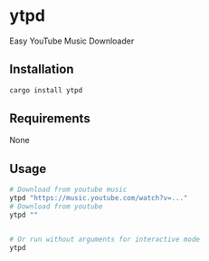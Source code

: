 # ytpd

Easy YouTube Music Downloader

## Installation

```bash
cargo install ytpd
```

## Requirements

None

## Usage

```bash
# Download from youtube music
ytpd "https://music.youtube.com/watch?v=..."
# Download from youtube 
ytpd ""


# Or run without arguments for interactive mode
ytpd
